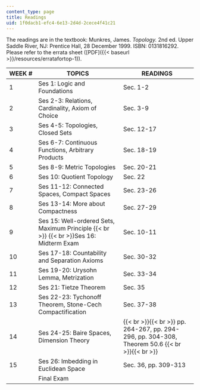 ```yaml
---
content_type: page
title: Readings
uid: 1f0dacb1-efc4-6e13-2d4d-2cece4f41c21
---
```


The readings are in the textbook: Munkres, James. _Topology._ 2nd ed. Upper Saddle River, NJ: Prentice Hall, 28 December 1999. ISBN: 0131816292. Please refer to the errata sheet ([PDF]({{< baseurl >}}/resources/erratafortop-1)).

| WEEK # | TOPICS | READINGS |
| --- | --- | --- |
| 1 | Ses 1: Logic and Foundations | Sec. 1-2 |
| 2 | Ses 2-3: Relations, Cardinality, Axiom of Choice | Sec. 3-9 |
| 3 | Ses 4-5: Topologies, Closed Sets | Sec. 12-17 |
| 4 | Ses 6-7: Continuous Functions, Arbitrary Products | Sec. 18-19 |
| 5 | Ses 8-9: Metric Topologies | Sec. 20-21 |
| 6 | Ses 10: Quotient Topology | Sec. 22 |
| 7 | Ses 11-12: Connected Spaces, Compact Spaces | Sec. 23-26 |
| 8 | Ses 13-14: More about Compactness | Sec. 27-29 |
| 9 | Ses 15: Well-ordered Sets, Maximum Principle  {{< br >}}  {{< br >}}Ses 16: Midterm Exam | Sec. 10-11 |
| 10 | Ses 17-18: Countability and Separation Axioms | Sec. 30-32 |
| 11 | Ses 19-20: Urysohn Lemma, Metrization | Sec. 33-34 |
| 12 | Ses 21: Tietze Theorem | Sec. 35 |
| 13 | Ses 22-23: Tychonoff Theorem, Stone-Cech Compactification | Sec. 37-38 |
| 14 | Ses 24-25: Baire Spaces, Dimension Theory |  {{< br >}}{{< br >}} pp. 264-267, pp. 294-296, pp. 304-308, Theorem 50.6 {{< br >}}{{< br >}}  |
| 15 | Ses 26: Imbedding in Euclidean Space | Sec. 36, pp. 309-313 |
| &nbsp; | Final Exam |